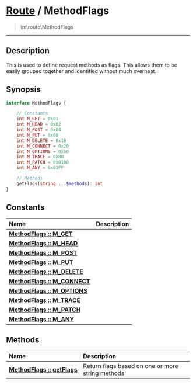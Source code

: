 # [Route](route.md) / MethodFlags
 > im\route\MethodFlags
____

## Description
This is used to define request methods as flags.
This allows them to be easily grouped together and identified without much overheat.

## Synopsis
```php
interface MethodFlags {

    // Constants
    int M_GET = 0x01
    int M_HEAD = 0x02
    int M_POST = 0x04
    int M_PUT = 0x08
    int M_DELETE = 0x10
    int M_CONNECT = 0x20
    int M_OPTIONS = 0x40
    int M_TRACE = 0x80
    int M_PATCH = 0x0100
    int M_ANY = 0x01FF

    // Methods
    getFlags(string ...$methods): int
}
```

## Constants
| Name | Description |
| :--- | :---------- |
| [__MethodFlags&nbsp;::&nbsp;M\_GET__](route-MethodFlags-prop_M_GET.md) |  |
| [__MethodFlags&nbsp;::&nbsp;M\_HEAD__](route-MethodFlags-prop_M_HEAD.md) |  |
| [__MethodFlags&nbsp;::&nbsp;M\_POST__](route-MethodFlags-prop_M_POST.md) |  |
| [__MethodFlags&nbsp;::&nbsp;M\_PUT__](route-MethodFlags-prop_M_PUT.md) |  |
| [__MethodFlags&nbsp;::&nbsp;M\_DELETE__](route-MethodFlags-prop_M_DELETE.md) |  |
| [__MethodFlags&nbsp;::&nbsp;M\_CONNECT__](route-MethodFlags-prop_M_CONNECT.md) |  |
| [__MethodFlags&nbsp;::&nbsp;M\_OPTIONS__](route-MethodFlags-prop_M_OPTIONS.md) |  |
| [__MethodFlags&nbsp;::&nbsp;M\_TRACE__](route-MethodFlags-prop_M_TRACE.md) |  |
| [__MethodFlags&nbsp;::&nbsp;M\_PATCH__](route-MethodFlags-prop_M_PATCH.md) |  |
| [__MethodFlags&nbsp;::&nbsp;M\_ANY__](route-MethodFlags-prop_M_ANY.md) |  |

## Methods
| Name | Description |
| :--- | :---------- |
| [__MethodFlags&nbsp;::&nbsp;getFlags__](route-MethodFlags-getFlags.md) | Return flags based on one or more string methods |
